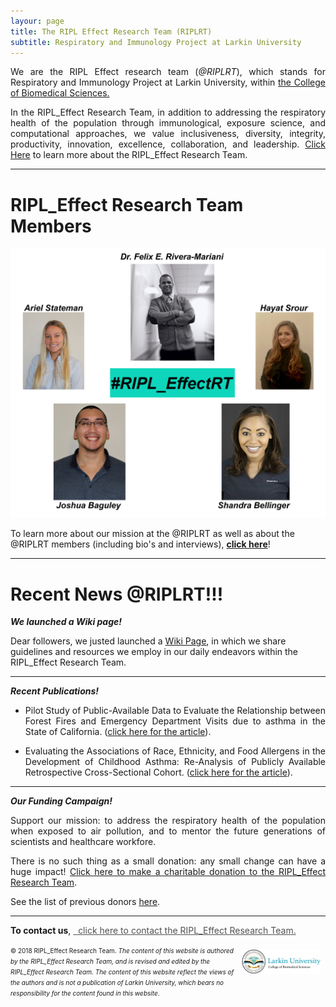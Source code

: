 ```yaml
---
layour: page
title: The RIPL Effect Research Team (RIPLRT)
subtitle: Respiratory and Immunology Project at Larkin University
---
```


<div style="text-align:justify"><p>We are the RIPL Effect research team (<i>@RIPLRT</i>), which stands for Respiratory and Immunology Project at Larkin University, within <a href="http://ularkin.org/college-of-biomedical-sciences/" target="_blank">the College of Biomedical Sciences.</a></p></div>

<div style="text-align:justify"><p>In the RIPL_Effect Research Team, in addition to addressing the respiratory health of the population through immunological, exposure science, and computational approaches, we value inclusiveness, diversity, integrity, productivity, innovation, excellence, collaboration, and leadership. <a href="https://www.riplrt.com/about/">Click Here</a> to learn more about the RIPL_Effect Research Team.</p></div>

---
# RIPL_Effect Research Team Members

<a href="https://www.riplrt.com/about/">
  <img src="img/RIPL_EffectRT.png" alt="RIPL_Effect Research Team" class="inline"/>
</a>

To learn more about our mission at the @RIPLRT as well as about the @RIPLRT members (including bio's and interviews), [**click here**](https://www.riplrt.com/about)!

---
# Recent News @RIPLRT!!!

<i><b>We launched a Wiki page!</b></i>

Dear followers, we justed launched a <a href="https://wiki.riplrt.com" target="_blank">Wiki Page</a>, in which we share guidelines and resources we employ in our daily endeavors within the RIPL_Effect Research Team.

---
<i><b>Recent Publications!</b></i>
 
<ul>
<li><div style="text-align:justify"><p>Pilot Study of Public-Available Data to Evaluate the Relationship between Forest Fires and Emergency Department Visits due to asthma in the State of California. (<a href="http://dx.doi.org/10.12688/f1000research.15839.1" target="_blank">click here for the article</a>).</p></div></li>
</ul>

<ul>
<li><div style="text-align:justify"><p>Evaluating the Associations of Race, Ethnicity, and Food Allergens in the Development of Childhood Asthma: Re-Analysis of Publicly Available Retrospective Cross-Sectional Cohort. (<a href="http://dx.doi.org/10.12688/f1000research.15831.1" target="_blank">click here for the article</a>).</p></div></li> 
</ul> 

---
<i><b>Our Funding Campaign!</b></i>

<div style="text-align:justify"><p>Support our mission: to address the respiratory health of the population when exposed to air pollution, and to mentor the future generations of scientists and healthcare workfore.</p></div> 

<div style="text-align:justify"><p>There is no such thing as a small donation: any small change can have a huge impact! <a href="https://www.gofundme.com/advocate-for-the-ripleffect?sharetype=teams&member=275308&rcid=r01-153687396981-61436b19e158485d&pc=ot_co_campmgmt_w" target="_blank">Click here to make a charitable donation to the RIPL_Effect Research Team</a>.</p></div>

See the list of previous donors [here](https://www.riplrt.com/donors).

---
**To contact us**, 
<a href="mailto:contactus@riplrt.com" target="_blank" style="color:#515151;"><i class="fa fa-envelope" style="font-size:1em"></i> &nbsp; click here to contact the RIPL_Effect Research Team.<br></a>

<a href="http://ularkin.org/college-of-biomedical-sciences/">
  <img src="/img/LU-Biomed-Logo-Horizontal-1.png" alt="College of Biomedical Sciences at Larkin University" align="right" style="width: 25%; height: 25%; margin:8px"/>
</a>

<font size="1">&#169; 2018 RIPL_Effect Research Team. <i>The content of this website is authored by the RIPL_Effect Research Team, and is revised and edited by the RIPL_Effect Research Team. The content of this website reflect the views of the authors and is not a publication of Larkin University, which bears no responsibility for the content found in this website</i>.</font>



